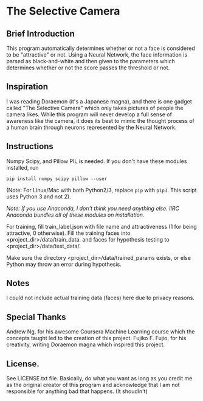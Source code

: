 # The Selective Camera

## Brief Introduction
This program automatically determines whether or not a face is considered to be
"attractive" or not. Using a Neural Network, the face information is parsed as
black-and-white and then given to the parameters which determines whether or
not the score passes the threshold or not.

## Inspiration
I was reading Doraemon (it's a Japanese magna), and there is one gadget called
"The Selective Camera" which only takes pictures of people the camera likes.
While this program will never develop a full sense of awareness like the camera,
it does its best to mimic the thought process of a human brain through neurons
represented by the Neural Network.

## Instructions
Numpy Scipy, and Pillow PIL is needed. If you don't have these modules installed, run

```pip install numpy scipy pillow --user```

(Note: For Linux/Mac with both Python2/3, replace `pip` with `pip3`.
This script uses Python 3 and not 2).

_Note: If you use Anaconda, I don't think you need anything else. 
IIRC Anaconda bundles all of these modules on installation._

For training, fill train_label.json with file name and attractiveness 
(1 for being attractive, 0 otherwise). Fill the training faces into <project_dir>/data/train_data.
and faces for hypothesis testing to <project_dir>/data/test_data/.

Make sure the directory <project_dir>/data/trained_params exists, 
or else Python may throw an error during hypothesis. 

## Notes
I could not include actual training data (faces) here due to privacy reasons.

## Special Thanks
Andrew Ng, for his awesome Coursera Machine Learning course which the concepts
taught led to the creation of this project.
Fujiko F. Fujio, for his creativity, writing Doraemon magna which inspired
this project.

## License.
See LICENSE.txt file. Basically, do what you want as long as you credit me as the
original creator of this program and acknowledge that I am not responsible
for anything bad that happens. (It shoudln't)

